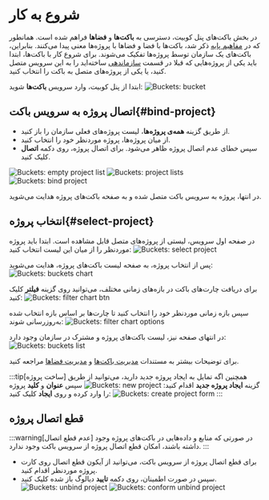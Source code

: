 # شروع به کار

در بخش باکت‌های پنل کوبیت، دسترسی به **باکت‌ها** و **فضاها** فراهم شده است.
همانطور که در [مفاهیم پایه](../#concepts) ذکر شد، باکت‌ها با فضا و فضاها با پروژه‌ها معنی پیدا می‌کنند. بنابراین، باکت‌های یک سازمان توسط پروژه‌ها تفکیک می‌شوند. برای شروع کار با باکت‌ها، ابتدا باید یکی از پروژه‌هایی که قبلا در قسمت [سازماندهی](../../organize) ساخته‌اید را به این سرویس متصل کنید، یا یکی از پروژه‌های متصل به باکت را انتخاب کنید.

ابتدا از پنل کوبیت، وارد سرویس **باکت‌ها** شوید:
![Buckets: bucket](img/bucket.png)

## اتصال پروژه به سرویس باکت{#bind-project}

- از طریق گزینه **همه‌ی‌ پروژه‌ها**، لیست پروژه‌های فعلی سازمان را باز کنید.
- از میان پروژه‌ها، پروژه موردنظر خود را انتخاب کنید.
- سپس خطای عدم اتصال پروژه ظاهر می‌شود. برای اتصال پروژه، روی دکمه **اتصال** کلیک کنید.

![Buckets: empty project list](img/empty-project-list.png)
![Buckets: project lists](img/project-lists.png)
![Buckets: bind project](img/bind-project.png)

در انتها، پروژه به سرویس باکت متصل شده و به صفحه باکت‌های پروژه هدایت می‌شوید.

## انتخاب پروژه{#select-project}

در صفحه اول سرویس، لیستی از پروژه‌های متصل قابل مشاهده است. ابتدا باید پروژه موردنظر را از میان این لیست انتخاب کنید:
![Buckets: select project](img/select-project.png)

پس از انتخاب پروژه، به صفحه لیست باکت‌های پروژه، هدایت می‌شوید:
![Buckets: buckets chart](img/buckets_1.png)

برای دریافت چارت‌های باکت در بازه‌های زمانی مختلف، می‌توانید روی گزینه **فیلتر** کلیک کنید:
![Buckets: filter chart btn](img/filter-chart-btn.png)

سپس بازه زمانی موردنظر خود را انتخاب کنید تا چارت‌ها بر اساس بازه انتخاب شده به‌روزرسانی شوند:
![Buckets: filter chart options](img/filter-chart-options.png)

در انتهای صفحه نیز، لیست باکت‌های پروژه و مشترک در سازمان وجود دارد:
![Buckets: buckets list](img/buckets_2.png)

برای توضیحات بیشتر به مستندات [مدیریت باکت‌ها](../bucket) و [مدیریت فضاها](../space) مراجعه کنید.

:::tip[ساخت پروژه]
همچنین اگه تمایل به ایجاد پروژه جدید دارید، می‌توانید از طریق گزینه **ایجاد پروژه جدید** اقدام کنید:
![Buckets: new project](img/new-project.png)
سپس **عنوان** و **کلید** پروژه را وارد کرده و روی **ایجاد** کلیک کنید:
![Buckets: create project form](../organize/img/create-project-form.png)
:::

## قطع اتصال پروژه

:::warning[عدم قطع اتصال]
در صورتی که منابع و داده‌هایی در باکت‌های پروژه وجود داشته باشند، امکان قطع اتصال پروژه از سرویس باکت وجود ندارد.
:::

- برای قطع اتصال پروژه از سرویس باکت، می‌توانید از آیکون قطع اتصال روی کارت پروژه موردنظر اقدام کنید.
- سپس در صورت اطمینان، روی دکمه **تایید** دیالوگ باز شده کلیک کنید.
  ![Buckets: unbind project](img/unbind-project.png)
  ![Buckets: conform unbind project](img/confirm-unbind-project.png)
